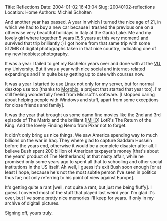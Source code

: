 Title: Reflections
Date: 2004-01-02 16:43:04
Slug: 20040102-reflections
Location: Home
Authors: Michiel Scholten

<p>And another year has passed. A year in which I turned the nice age of 21, in which we had to buy a new car because I trashed the previous one on a otherwise very beautiful holidays in Italy at the Garda Lake. Me and my lovely girl where together 5 years [5,5 years at this very moment] and survived that trip brilliantly :) I got home from that same trip with some 512MB of digital photographs taken in that nice country, indicating one of my new hobbies: <a href="http://www.cs.vu.nl/~mbscholt/photo.php">photography</a>.</p>

<p>It was a year I failed to get my Bachelor years over and done with at the <a href="http://www.cs.vu.nl/">VU</a>, my University. But it was a year with nice social and internet-related expandings and I'm quite busy getting up to date with courses now.</p>

<p>It was a year I started to use Linux not only for my server, but for normal desktop use too [thanks to <a href="http://www.morphix.org/">Morphix</a>, a project that started that year too]. I'm still feeling wonderfully freed from Micrsoft's software. [I stopped caring about helping people with Windows and stuff, apart from some exceptions for close friends and family].</p>

<p>It was the year that brought us some damn fine movies like the 2nd and 3rd episode of The Matrix and the brilliant [<acronym title="in my [not so] humble opinion">IMHO</acronym>] LotR's The Return of the King. And the lovely Finding Nemo from Pixar not to forget.</p>

<p>It didn't only bring us nice things. We saw America spending way to much billions on the war in Iraq. They where glad to capture Saddam Hussein before the years end, otherwise it would be a complete disaster after all. I believe Bush spent 200 billion of American taxpayer's money [that's about the years' product of The Netherlands] at that nasty affair, while he promised only some years ago to spent all that to schooling and other social institutions in the US itself. Ah well, I guess it's exit Bush soon enough [or at least I hope, because he's not the most subtle person I've seen in politics thus far; not only referring to his point of view against Europe].</p>

<p>It's getting quite a rant [well, not quite a rant, but just me being fluffy]. I guess I covered most of the stuff that played last weird year. I'm glad it's over, but I've some pretty nice memories I'll keep for years. If only in my archive of digitall pictures.</p>
<p>Signing off, yours truly.</p>